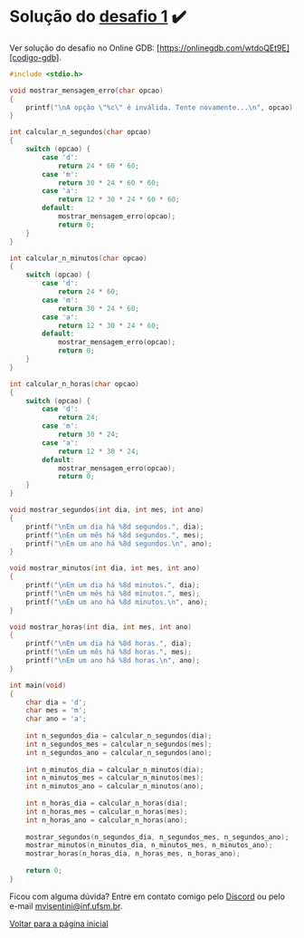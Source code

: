 # Solução do [desafio 1][desafio-1] :heavy_check_mark:

Ver solução do desafio no Online GDB: [https://onlinegdb.com/wtdoQEt9E][codigo-gdb].

```c
#include <stdio.h>

void mostrar_mensagem_erro(char opcao)
{
    printf("\nA opção \"%c\" é inválida. Tente novamente...\n", opcao);
}

int calcular_n_segundos(char opcao)
{
    switch (opcao) {
        case 'd':
            return 24 * 60 * 60;
        case 'm':
            return 30 * 24 * 60 * 60;
        case 'a':
            return 12 * 30 * 24 * 60 * 60;
        default:
            mostrar_mensagem_erro(opcao);
            return 0;
    }
}

int calcular_n_minutos(char opcao)
{
    switch (opcao) {
        case 'd':
            return 24 * 60;
        case 'm':
            return 30 * 24 * 60;
        case 'a':
            return 12 * 30 * 24 * 60;
        default:
            mostrar_mensagem_erro(opcao);
            return 0;
    }
}

int calcular_n_horas(char opcao)
{
    switch (opcao) {
        case 'd':
            return 24;
        case 'm':
            return 30 * 24;
        case 'a':
            return 12 * 30 * 24;
        default:
            mostrar_mensagem_erro(opcao);
            return 0;
    }
}

void mostrar_segundos(int dia, int mes, int ano)
{
    printf("\nEm um dia há %8d segundos.", dia);
    printf("\nEm um mês há %8d segundos.", mes);
    printf("\nEm um ano há %8d segundos.\n", ano);
}

void mostrar_minutos(int dia, int mes, int ano)
{
    printf("\nEm um dia há %8d minutos.", dia);
    printf("\nEm um mês há %8d minutos.", mes);
    printf("\nEm um ano há %8d minutos.\n", ano);
}

void mostrar_horas(int dia, int mes, int ano)
{
    printf("\nEm um dia há %8d horas.", dia);
    printf("\nEm um mês há %8d horas.", mes);
    printf("\nEm um ano há %8d horas.\n", ano);
}

int main(void)
{
    char dia = 'd';
    char mes = 'm';
    char ano = 'a';
    
    int n_segundos_dia = calcular_n_segundos(dia);
    int n_segundos_mes = calcular_n_segundos(mes);
    int n_segundos_ano = calcular_n_segundos(ano);
    
    int n_minutos_dia = calcular_n_minutos(dia);
    int n_minutos_mes = calcular_n_minutos(mes);
    int n_minutos_ano = calcular_n_minutos(ano);
    
    int n_horas_dia = calcular_n_horas(dia);
    int n_horas_mes = calcular_n_horas(mes);
    int n_horas_ano = calcular_n_horas(ano);
    
    mostrar_segundos(n_segundos_dia, n_segundos_mes, n_segundos_ano);
    mostrar_minutos(n_minutos_dia, n_minutos_mes, n_minutos_ano);
    mostrar_horas(n_horas_dia, n_horas_mes, n_horas_ano);
    
    return 0;
}
```

Ficou com alguma dúvida? Entre em contato comigo pelo [Discord][discord-monitoria] ou pelo e-mail [mvisentini@inf.ufsm.br][email-monitor].

[Voltar para a página inicial][pagina-inicial]

<!-- Links -->

[desafio-1]:         post-2-segundos-minutos-horas.md "Desafio 1"
[codigo-gdb]:        https://onlinegdb.com/wtdoQEt9E  "Solução do desafio no Online GDB"
[discord-monitoria]: https://discord.gg/kSBnGsRvnB    "Servidor da monitoria da disciplina no Discord"
[email-monitor]:     mailto:mvisentini@inf.ufsm.br    "E-mail do monitor"
[pagina-inicial]:    ../README.md                     "Voltar para a página inicial"
